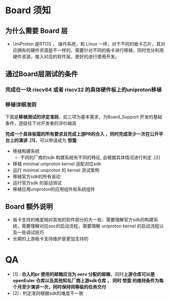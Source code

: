 # Board 须知

## 为什么需要 Board 层

- UniProton 是RTOS ， 操作系统，和 Linux 一样，对于不同的板卡芯片，其对应拥有的硬件资源是不一样的，需要针对不同的板卡进行移植，同时充分利用硬件资源，接入对应的软件层，更好的进行使用开发。



## 通过Board层测试的条件

### **完成在一块 riscv64 或者 riscv32 的具体硬件板上的uniproton移植**

### 移植详细准则

下面是**移植测试的评定准则**，前三项为基本需求，为Board_Support 开发的基础条件，逐级往下对开发者的评价越高

**完成一个具体板载的所有要求且完成上游PR的合入 ，同时完成至少一次在公开平台上的演讲 .[1]**，可以申请成为 **惊蛰**

- 移植构建系统
  - 不同的厂商的sdk 构建系统有不同的特征, 会根据具体情况进行判定 .[2]
- 移植 minimal uniproton kernel 适配对应sdk
- 
  运行 minimal uniproton 的 kernel 测试案例
- 移植官方sdk的所有驱动
- 运行官方sdk 的驱动测试
- 移植应用uniproton的应用组件和系统组件



## Board 额外说明

- 板卡支持的难度相对其他的软件部分的大一些，需要理解官方sdk的构建系统，需要理解对应soc的启动流程，需要理解 uniproton kernel 的启动流程以及一些调试技巧
- 长期的上游板卡支持维护是更加支持的



# QA

- [1] : **合入的pr 使用的邮箱应当为 oerv 分配的邮箱**，同时**上游仓库可以是 openEuler 仓库以及其他知名厂商上游sdk仓库 ， 同时 惊蛰 的维持条件为每个月至少演讲一次，同时保持同等级的任务交付**
- [2] : 判定准则根据sdk的难度不一致